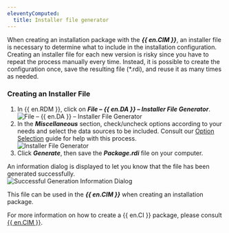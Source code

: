```yaml
---
eleventyComputed:
  title: Installer file generator
---
```

When creating an installation package with the ***{{ en.CIM }}***, an installer file is necessary to determine what to include in the installation configuration. Creating an installer file for each new version is risky since you have to repeat the process manually every time. Instead, it is possible to create the configuration once, save the resulting file (*.rdi), and reuse it as many times as needed.  

### Creating an Installer File 

1. In {{ en.RDM }}, click on ***File – {{ en.DA }} – Installer File Generator***.  
![File – {{ en.DA }} – Installer File Generator](https://webdevolutions.azureedge.net/docs/en/rdm/windows/clip11248.png) 
1. In the ***Miscellaneous*** section, check/uncheck options according to your needs and select the data sources to be included. Consult our [Option Selection](/rdm/windows/installation/client/custom-installer-service/installer-file-generator/option-selection/) guide for help with this process.  
![Installer File Generator](https://webdevolutions.azureedge.net/docs/en/rdm/windows/clip11249.png) 
1. Click ***Generate***, then save the ***Package.rdi*** file on your computer. 

An information dialog is displayed to let you know that the file has been generated successfully.  
![Successful Generation Information Dialog](https://webdevolutions.azureedge.net/docs/en/rdm/windows/clip10723.png) 

This file can be used in the ***{{ en.CIM }}*** when creating an installation package.  

For more information on how to create a {{ en.CI }} package, please consult [{{ en.CIM }}](/rdm/windows/installation/client/custom-installer-service/custom-installer-manager/). 
